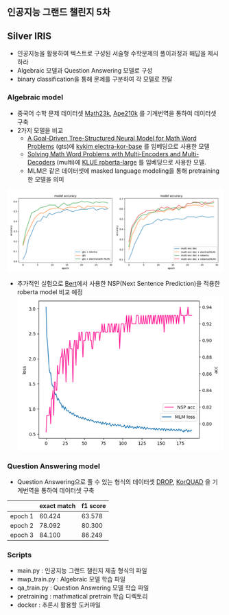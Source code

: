 ## 인공지능 그랜드 챌린지 5차

## Silver IRIS

- 인공지능을 활용하여 텍스트로 구성된 서술형 수학문제의 풀이과정과 해답을 제시하라
- Algebraic 모델과 Question Answering 모델로 구성
- binary classification을 통해 문제를 구분하여 각 모델로 전달

### Algebraic model

- 중국어 수학 문제 데이터셋 [Math23k](https://ai.tencent.com/ailab/nlp/dialogue/#Dataset), [Ape210k](https://github.com/Chenny0808/ape210k) 를 기계번역을 통하여 데이터셋 구축
- 2가지 모델을 비교
    - [A Goal-Driven Tree-Structured Neural Model for Math Word Problems](https://github.com/ShichaoSun/math_seq2tree) (gts)에 [kykim electra-kor-base](https://huggingface.co/kykim/electra-kor-base) 를 임베딩으로 사용한 모델
    - [Solving Math Word Problems with Multi-Encoders and Multi-Decoders](https://github.com/YibinShen/MultiMath) (multi)에 [KLUE roberta-large](https://huggingface.co/klue/roberta-large) 를 임베딩으로 사용한 모델.
    - MLM은 같은 데이터셋에 masked language modeling을 통해 pretraining한 모델을 의미
 
![Image](./images/total.png)

- 추가적인 실험으로 [Bert](https://aclanthology.org/N19-1423/)에서 사용한 NSP(Next Sentence Prediction)을 적용한 roberta model 비교 예정
![Image](./images/plot_pretrain.png)


### Question Answering model
- Question Answering으로 풀 수 있는 형식의 데이터셋 [DROP](https://allennlp.org/drop), [KorQUAD](https://korquad.github.io/) 을 기계번역을 통하여 데이터셋 구축

| |exact match|f1 score|
|------|---|---|
|epoch 1|60.424|63.578|
|epoch 2|78.092|80.300|
|epoch 3|84.100|86.249| 

### Scripts
- main.py : 인공지능 그랜드 챌린지 제출 형식의 파일
- mwp_train.py : Algebraic 모델 학습 파일
- qa_train.py : Question Answering 모델 학습 파일
- pretraining : mathmatical pretrain 학습 디렉토리
- docker : 추론시 활용할 도커파일